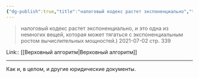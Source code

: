 ```yaml
---
{"dg-publish":true,"title":"налоговый кодекс растет экспоненциально","tags":["quotes"],"date":"2021-07-02T22:09:00+04:00","modified_at":"2023-01-09T16:37:45+04:00","permalink":"/quotes/202107022209/","dgHomeLink":false,"dgPassFrontmatter":true}
---
```



> налоговый кодекс растет экспоненциально, и это одна из немногих вещей, которая может тягаться с экспоненциальным ростом вычислительных мощностей.)
	2021-07-02 стр. 339

Link:: [[Верховный алгоритм|Верховный алгоритм]]

---

Как и, в целом, и другие юридические документы.

